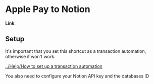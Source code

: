 # Apple Pay to Notion

**Link**: 



## Setup
It's important that you set this shortcut as a transaction automation, otherwise it won't work. 

[../Help/How to set up a transaction automation](https://github.com/jjdiazo1/iOShortcuts/tree/4cd878af6448139fe15cfdf488a477477e61424f/Help/How%20to%20set%20up%20a%20transaction%20automation)

You also need to configure your Notion API key and the databases ID
